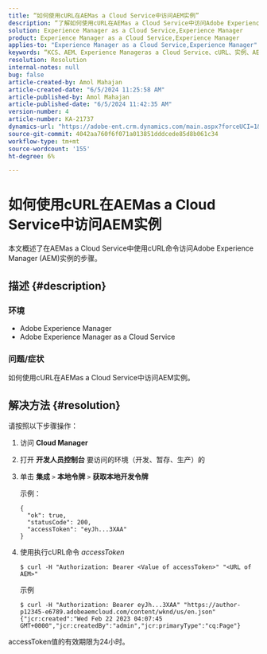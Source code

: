 ```yaml
---
title: “如何使用cURL在AEMas a Cloud Service中访问AEM实例”
description: “了解如何使用cURL在AEMas a Cloud Service中访问Adobe Experience Manager (AEM)实例。”
solution: Experience Manager as a Cloud Service,Experience Manager
product: Experience Manager as a Cloud Service,Experience Manager
applies-to: "Experience Manager as a Cloud Service,Experience Manager"
keywords: “KCS、AEM、Experience Manageras a Cloud Service、cURL、实例、AEMaaCS”
resolution: Resolution
internal-notes: null
bug: false
article-created-by: Amol Mahajan
article-created-date: "6/5/2024 11:25:58 AM"
article-published-by: Amol Mahajan
article-published-date: "6/5/2024 11:42:35 AM"
version-number: 4
article-number: KA-21737
dynamics-url: "https://adobe-ent.crm.dynamics.com/main.aspx?forceUCI=1&pagetype=entityrecord&etn=knowledgearticle&id=6add4a5b-2e23-ef11-840a-6045bd06eea5"
source-git-commit: 4042aa760f6f071a013851dddcede85d8b061c34
workflow-type: tm+mt
source-wordcount: '155'
ht-degree: 6%

---
```


# 如何使用cURL在AEMas a Cloud Service中访问AEM实例


本文概述了在AEMas a Cloud Service中使用cURL命令访问Adobe Experience Manager (AEM)实例的步骤。

## 描述 {#description}


### <b>环境</b>

- Adobe Experience Manager
- Adobe Experience Manager as a Cloud Service




### <b>问题/症状</b>

如何使用cURL在AEMas a Cloud Service中访问AEM实例。


## 解决方法 {#resolution}

请按照以下步骤操作：
1. 访问 <b>Cloud Manager</b>


2. 打开 <b>开发人员控制台</b> 要访问的环境（开发、暂存、生产）的


3. 单击 <b>集成</b> `>`  <b>本地令牌</b> `>`  <b>获取本地开发令牌</b>


   示例：


   ```
   {
     "ok": true,
     "statusCode": 200,
     "accessToken": "eyJh...3XAA"
   }
   ```


4. 使用执行cURL命令 *accessToken*




   ```
   $ curl -H "Authorization: Bearer <Value of accessToken>" "<URL of AEM>"
   ```



   示例


   ```
   $ curl -H "Authorization: Bearer eyJh...3XAA" "https://author-p12345-e6789.adobeaemcloud.com/content/wknd/us/en.json"
   {"jcr:created":"Wed Feb 22 2023 04:07:45 GMT+0000","jcr:createdBy":"admin","jcr:primaryType":"cq:Page"}
   ```




accessToken值的有效期限为24小时。
